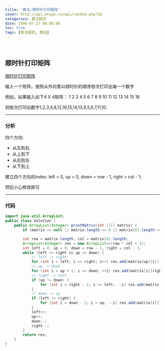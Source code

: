 ```yaml
---
title: '算法:顺时针打印矩阵'
cover: http://api.mtyqx.cn/api/random.php?28
categories: 算法题目
date: 1996-07-27 08:00:00
toc: true
tags: [算法题目, 数组]
---
```


<br/>

<!--more-->

## 顺时针打印矩阵

[顺时针打印矩阵](https://www.nowcoder.com/practice/9b4c81a02cd34f76be2659fa0d54342a?tpId=13&tqId=11172&tPage=1&rp=1&ru=%2Fta%2Fcoding-interviews&qru=%2Fta%2Fcoding-interviews%2Fquestion-ranking)

输入一个矩阵，按照从外向里以顺时针的顺序依次打印出每一个数字

例如，如果输入如下4 X 4矩阵： 1 2 3 4 5 6 7 8 9 10 11 12 13 14 15 16 

则依次打印出数字1,2,3,4,8,12,16,15,14,13,9,5,6,7,11,10.

****

### 分析

四个方向:

-   从左到右
-   从上到下
-   从右到左
-   从下到上

建立四个方向的index: left = 0, up = 0, down = row - 1, right = col - 1;

然后小心修改即可

****

### 代码

```java
import java.util.ArrayList;
public class Solution {
    public ArrayList<Integer> printMatrix(int [][] matrix) {
        if (matrix == null || matrix.length == 0 || matrix[0].length == 0) return new ArrayList<>();

        int row = matrix.length, col = matrix[0].length;
        ArrayList<Integer> res = new ArrayList<>(row * col + 1);
        int left = 0, up = 0, down = row - 1, right = col - 1;
        while (left <= right && up <= down) {
            // left -> right
            for (int i = left; i <= right; i++) res.add(matrix[up][i]);
            // up -> down
            for (int i = up + 1; i <= down; ++i) res.add(matrix[i][right]);
            // right -> left
            if (up != down) {
                for (int i = right - 1; i >= left; --i) res.add(matrix[down][i]);
            }
            // down -> up
            if (left != right) {
                for (int i = down - 1; i > up; --i) res.add(matrix[i][left]);
            }
            left++;
            up++;
            down--;
            right--;
        }
        return res;
    }
}
```

